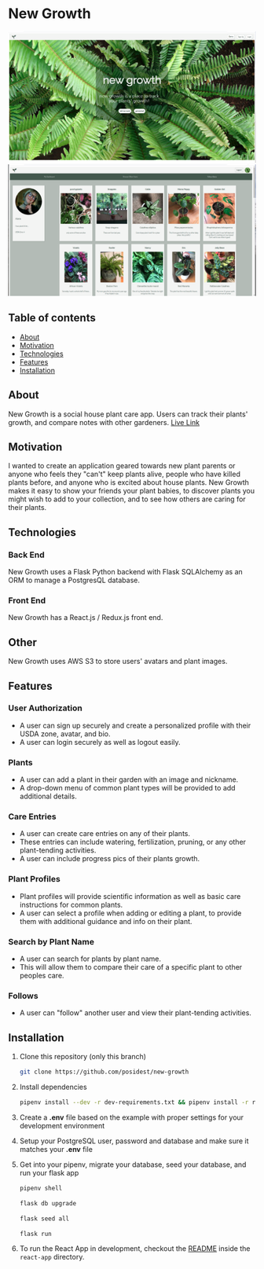 # New Growth
![splash](https://github.com/posidest/new-growth/blob/main/react-app/public/new-growth-splash-2.png)
![user-profile](https://github.com/posidest/new-growth/blob/main/react-app/public/new-growth-user-profile.png)

## Table of contents
* [About](#about)
* [Motivation](#motivation)
* [Technologies](#technologies)
* [Features](#features)
* [Installation](#installation)

## About
New Growth is a social house plant care app. Users can track their plants' growth, and compare notes with other gardeners. 
[Live Link](https://new-growth.herokuapp.com/)

## Motivation
I wanted to create an application geared towards new plant parents or anyone who feels they "can't" keep plants alive, people who have killed plants before, and anyone who is excited about house plants. New Growth makes it easy to show your friends your plant babies, to discover plants you might wish to add to your collection, and to see how others are caring for their plants.


## Technologies
### Back End
New Growth uses a Flask Python backend with Flask SQLAlchemy as an ORM to manage a PostgresQL database.

### Front End
New Growth has a React.js / Redux.js front end.

## Other 
New Growth uses AWS S3 to store users' avatars and plant images.

## Features

### User Authorization
- A user can sign up securely and create a personalized profile with their USDA zone, avatar, and bio.  
- A user can login securely as well as logout easily.

### Plants  
- A user can add a plant in their garden with an image and nickname. 
- A drop-down menu of common plant types will be provided to add additional details.

### Care Entries 
- A user can create care entries on any of their plants.  
- These entries can include watering, fertilization, pruning, or any other plant-tending activities.  
- A user can include progress pics of their plants growth.  

### Plant Profiles
- Plant profiles will provide scientific information as well as basic care instructions for common plants.  
- A user can select a profile when adding or editing a plant, to provide them with additional guidance and info on their plant.

### Search by Plant Name
- A user can search for plants by plant name.  
- This will allow them to compare their care of a specific plant to other peoples care.
 
### Follows
- A user can "follow" another user and view their plant-tending activities.

## Installation

1. Clone this repository (only this branch)

   ```bash
   git clone https://github.com/posidest/new-growth
   ```

2. Install dependencies

      ```bash
      pipenv install --dev -r dev-requirements.txt && pipenv install -r requirements.txt
      ```

3. Create a **.env** file based on the example with proper settings for your
   development environment
   
4. Setup your PostgreSQL user, password and database and make sure it matches your **.env** file

5. Get into your pipenv, migrate your database, seed your database, and run your flask app

   ```bash
   pipenv shell
   ```

   ```bash
   flask db upgrade
   ```

   ```bash
   flask seed all
   ```

   ```bash
   flask run
   ```

6. To run the React App in development, checkout the [README](./react-app/README.md) inside the `react-app` directory.

